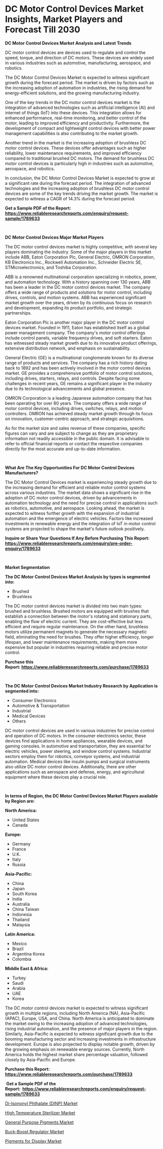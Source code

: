 <p><h1>DC Motor Control Devices Market Insights, Market Players and Forecast Till 2030</h1></p><p><strong>DC Motor Control Devices Market Analysis and Latest Trends</strong></p>
<p><p>DC motor control devices are devices used to regulate and control the speed, torque, and direction of DC motors. These devices are widely used in various industries such as automotive, manufacturing, aerospace, and robotics.</p><p>The DC Motor Control Devices Market is expected to witness significant growth during the forecast period. The market is driven by factors such as the increasing adoption of automation in industries, the rising demand for energy-efficient solutions, and the growing manufacturing industry.</p><p>One of the key trends in the DC motor control devices market is the integration of advanced technologies such as artificial intelligence (AI) and internet of things (IoT) into these devices. This integration allows for enhanced performance, real-time monitoring, and better control of the motor, leading to improved efficiency and productivity. Furthermore, the development of compact and lightweight control devices with better power management capabilities is also contributing to the market growth.</p><p>Another trend in the market is the increasing adoption of brushless DC motor control devices. These devices offer advantages such as higher reliability, lower maintenance requirements, and improved efficiency compared to traditional brushed DC motors. The demand for brushless DC motor control devices is particularly high in industries such as automotive, aerospace, and robotics.</p><p>In conclusion, the DC Motor Control Devices Market is expected to grow at a significant rate during the forecast period. The integration of advanced technologies and the increasing adoption of brushless DC motor control devices are some of the key trends driving the market growth. The market is expected to witness a CAGR of 14.3% during the forecast period.</p></p>
<p><strong>Get a Sample PDF of the Report:&nbsp; <a href="https://www.reliableresearchreports.com/enquiry/request-sample/1789633">https://www.reliableresearchreports.com/enquiry/request-sample/1789633</a></strong></p>
<p>&nbsp;</p>
<p><strong>DC Motor Control Devices Major Market Players</strong></p>
<p><p>The DC motor control devices market is highly competitive, with several key players dominating the industry. Some of the major players in this market include ABB, Eaton Corporation Plc, General Electric, OMRON Corporation, KB Electronics Inc., Rockwell Automation Inc., Schneider Electric SE, STMicroelectronics, and Toshiba Corporation.</p><p>ABB is a renowned multinational corporation specializing in robotics, power, and automation technology. With a history spanning over 130 years, ABB has been a leader in the DC motor control devices market. The company offers a wide range of products and solutions for motor control, including drives, controls, and motion systems. ABB has experienced significant market growth over the years, driven by its continuous focus on research and development, expanding its product portfolio, and strategic partnerships.</p><p>Eaton Corporation Plc is another major player in the DC motor control devices market. Founded in 1911, Eaton has established itself as a global power management company. The company's motor control offerings include control panels, variable frequency drives, and soft starters. Eaton has witnessed steady market growth due to its innovative product offerings, extensive distribution network, and emphasis on sustainability.</p><p>General Electric (GE) is a multinational conglomerate known for its diverse range of products and services. The company has a rich history dating back to 1892 and has been actively involved in the motor control devices market. GE provides a comprehensive portfolio of motor control solutions, including drives, starters, relays, and controls. Despite facing some challenges in recent years, GE remains a significant player in the industry due to its technological advancements and global presence.</p><p>OMRON Corporation is a leading Japanese automation company that has been operating for over 80 years. The company offers a wide range of motor control devices, including drives, switches, relays, and motion controllers. OMRON has achieved steady market growth through its focus on innovation, customer-centric approach, and strategic acquisitions.</p><p>As for the market size and sales revenue of these companies, specific figures can vary and are subject to change as they are proprietary information not readily accessible in the public domain. It is advisable to refer to official financial reports or contact the respective companies directly for the most accurate and up-to-date information.</p></p>
<p>&nbsp;</p>
<p><strong>What Are The Key Opportunities For DC Motor Control Devices Manufacturers?</strong></p>
<p><p>The DC Motor Control Devices market is experiencing steady growth due to the increasing demand for efficient and reliable motor control systems across various industries. The market data shows a significant rise in the adoption of DC motor control devices, driven by advancements in automation technology and the need for precise control in applications such as robotics, automotive, and aerospace. Looking ahead, the market is expected to witness further growth with the expansion of industrial automation and the emergence of electric vehicles. Factors like increased investments in renewable energy and the integration of IoT in motor control systems are projected to shape the market's future outlook positively.</p></p>
<p><strong>Inquire or Share Your Questions If Any Before Purchasing This Report: <a href="https://www.reliableresearchreports.com/enquiry/pre-order-enquiry/1789633">https://www.reliableresearchreports.com/enquiry/pre-order-enquiry/1789633</a></strong></p>
<p>&nbsp;</p>
<p><strong>Market Segmentation</strong></p>
<p><strong>The DC Motor Control Devices Market Analysis by types is segmented into:</strong></p>
<p><ul><li>Brushed</li><li>Brushless</li></ul></p>
<p><p>The DC motor control devices market is divided into two main types: brushed and brushless. Brushed motors are equipped with brushes that establish a connection between the motor's rotating and stationary parts, enabling the flow of electric current. They are cost-effective but less efficient and require regular maintenance. On the other hand, brushless motors utilize permanent magnets to generate the necessary magnetic field, eliminating the need for brushes. They offer higher efficiency, longer lifespan, and lower maintenance requirements, making them more expensive but popular in industries requiring reliable and precise motor control.</p></p>
<p><strong>Purchase this Report:&nbsp;<a href="https://www.reliableresearchreports.com/purchase/1789633">https://www.reliableresearchreports.com/purchase/1789633</a></strong></p>
<p>&nbsp;</p>
<p><strong>The DC Motor Control Devices Market Industry Research by Application is segmented into:</strong></p>
<p><ul><li>Consumer Electronics</li><li>Automotive & Transportation</li><li>Industrial</li><li>Medical Devices</li><li>Others</li></ul></p>
<p><p>DC motor control devices are used in various industries for precise control and operation of DC motors. In the consumer electronics sector, these devices find applications in home appliances, wearable devices, and gaming consoles. In automotive and transportation, they are essential for electric vehicles, power steering, and window control systems. Industrial sectors employ them for robotics, conveyor systems, and industrial automation. Medical devices like insulin pumps and surgical instruments also utilize DC motor control devices. Additionally, there are other applications such as aerospace and defense, energy, and agricultural equipment where these devices play a crucial role.</p></p>
<p>&nbsp;</p>
<p><strong>In terms of Region, the DC Motor Control Devices Market Players available by Region are:</strong></p>
<p>
    <p> <strong> North America: </strong>
        <ul>
            <li>United States</li>
            <li>Canada</li>
        </ul>
        </p> 
    <p> <strong> Europe: </strong>
        <ul>
            <li>Germany</li>
            <li>France</li>
            <li>U.K.</li>
            <li>Italy</li>
            <li>Russia</li>
        </ul>
        </p> 
    <p> <strong> Asia-Pacific: </strong>
        <ul>
            <li>China</li>
            <li>Japan</li>
            <li>South Korea</li>
            <li>India</li>
            <li>Australia</li>
            <li>China Taiwan</li>
            <li>Indonesia</li>
            <li>Thailand</li>
            <li>Malaysia</li>
        </ul>
        </p> 
    <p> <strong> Latin America: </strong>
        <ul>
            <li>Mexico</li>
            <li>Brazil</li>
            <li>Argentina Korea</li>
            <li>Colombia</li>
        </ul>
        </p> 
    <p> <strong> Middle East & Africa: </strong>
        <ul>
            <li>Turkey</li>
            <li>Saudi</li>
            <li>Arabia</li>
            <li>UAE</li>
            <li>Korea</li>
        </ul>
    </p>
    </p>
<p><p>The DC motor control devices market is expected to witness significant growth in multiple regions, including North America (NA), Asia-Pacific (APAC), Europe, USA, and China. North America is anticipated to dominate the market owing to the increasing adoption of advanced technologies, rising industrial automation, and the presence of major players in the region. Similarly, Asia-Pacific is expected to witness significant growth due to the booming manufacturing sector and increasing investments in infrastructure development. Europe is also projected to display notable growth, driven by the growing emphasis on renewable energy sources. Currently, North America holds the highest market share percentage valuation, followed closely by Asia-Pacific and Europe.</p></p>
<p><strong>Purchase this Report: <a href="https://www.reliableresearchreports.com/purchase/1789633">https://www.reliableresearchreports.com/purchase/1789633</a></strong></p>
<p>&nbsp;<strong>Get a Sample PDF of the Report:&nbsp;&nbsp;<a href="https://www.reliableresearchreports.com/enquiry/request-sample/1789633">https://www.reliableresearchreports.com/enquiry/request-sample/1789633</a></strong></p>
<p><strong></strong></p>
<p><p><a href="https://medium.com/@mhdhonirp23/di-isononyl-phthalate-dinp-market-research-report-its-history-and-forecast-2023-to-2030-55836c887589">Di-Isononyl Phthalate (DINP) Market</a></p><p><a href="https://github.com/Chiragrp26/Market-Research-Report-List-1/blob/main/high-temperature-sterilizer-market.md">High Temperature Sterilizer Market</a></p><p><a href="https://www.linkedin.com/pulse/general-purpose-pigments-market-size-share/">General Purpose Pigments Market</a></p><p><a href="https://github.com/AKSHATREPORTPRIME/Market-Research-Report-List-1/blob/main/buck-boost-regulator-market.md">Buck-Boost Regulator Market</a></p><p><a href="https://www.linkedin.com/pulse/pigments-display-market-size-growth-forecast-from-2023/">Pigments for Display Market</a></p></p>